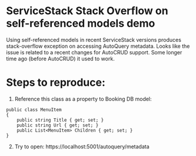 # ServiceStack Stack Overflow on self-referenced models demo

Using self-referenced models in recent ServiceStack versions produces stack-overflow exception on accessing AutoQuery metadata.
Looks like the issue is related to a recent changes for AutoCRUD support. Some longer time ago (before AutoCRUD) it used to work.

# Steps to reproduce:

1. Reference this class as a property to Booking DB model:

```
public class MenuItem
{
    public string Title { get; set; }
    public string Url { get; set; }
    public List<MenuItem> Children { get; set; }
}
```

2. Try to open:
https://localhost:5001/autoquery/metadata


